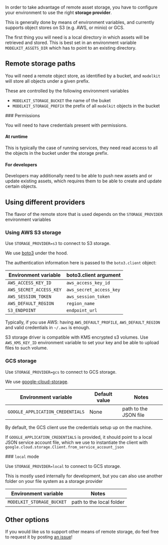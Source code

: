 In order to take advantage of remote asset storage, you have to configure your environment to use the right **storage provider**.

This is generally done by means of environment variables, and currently supports object stores on S3 (e.g. AWS, or minio) or GCS.

The first thing you will need is a local directory in which assets will be retrieved and stored. This is best set in an environment variable `MODELKIT_ASSETS_DIR` which has to point to an existing directory.

## Remote storage paths

You will need a remote object store, as identified by a bucket, and `modelkit` will store all objects under a given prefix. 

These are controlled by the following environment variables

- `MODELKIT_STORAGE_BUCKET` the name of the buket
- `MODELKIT_STORAGE_PREFIX` the prefix of all `modelkit` objects in the bucket

### Permissions

You will need to have credentials present with permissions.

#### At runtime 

This is typically the case of running services, they need read access to all the objects in the bucket under the storage prefix.


#### For developers

Developers may additionally need to be able to push new assets and or update existing assets, which requires them to be able to create and update certain objects.

## Using different providers

The flavor of the remote store that is used depends on the `STORAGE_PROVIDER` environment variables

### Using AWS S3 storage

Use `STORAGE_PROVIDER=s3` to connect to S3 storage.

We use [boto3](https://boto3.amazonaws.com/v1/documentation/api/latest/index.html) under the hood.

The authentication information here is passed to the `boto3.client` object:

| Environment variable    | boto3.client argument   |
| ----------------------- | ----------------------- |
| `AWS_ACCESS_KEY_ID`     | `aws_access_key_id`     |
| `AWS_SECRET_ACCESS_KEY` | `aws_secret_access_key` |
| `AWS_SESSION_TOKEN`     | `aws_session_token`     |
| `AWS_DEFAULT_REGION`    | `region_name`           |
| `S3_ENDPOINT`           | `endpoint_url`          |

Typically, if you use AWS: having `AWS_DEFAULT_PROFILE`, `AWS_DEFAULT_REGION` and valid credentials in `~/.aws` is enough.

S3 storage driver is compatible with KMS encrypted s3 volumes.
Use `AWS_KMS_KEY_ID` environment variable to set your key and be able to upload files to such volume.

### GCS storage

Use `STORAGE_PROVIDER=gcs` to connect to GCS storage.

We use [google-cloud-storage](https://googleapis.dev/python/storage/latest/index.html).

| Environment variable             | Default value | Notes                 |
| -------------------------------- | ------------- | --------------------- |
| `GOOGLE_APPLICATION_CREDENTIALS` | None          | path to the JSON file |

By default, the GCS client use the credentials setup up on the machine.

If `GOOGLE_APPLICATION_CREDENTIALS` is provided, it should point to a local JSON service account file, which we use to instantiate the client with `google.cloud.storage.Client.from_service_account_json`


### `local` mode

Use `STORAGE_PROVIDER=local` to connect to GCS storage.

This is mostly used internally for development, but you can also use another folder on your file system as a storage provider

| Environment variable             | Notes                 |
| -------------------------------- | --------------------- |
| `MODELKIT_STORAGE_BUCKET`        | path to the local folder |


## Other options


If you would like us to support other means of remote storage, do feel free to request it by posting [an issue](https://github.com/clustree/modelkit/issues)!